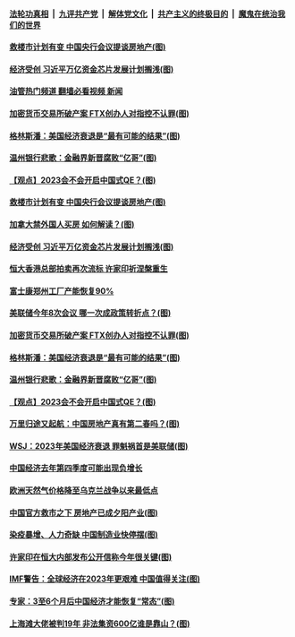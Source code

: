 ####  [法轮功真相](../../../../basic/blob/master/README.md?t=01051212) &nbsp;|&nbsp; [九评共产党](../../../../9ping.md/blob/master/README.md?t=01051212) &nbsp;|&nbsp; [解体党文化](../../../../jtdwh.md/blob/master/README.md?t=01051212)  &nbsp;|&nbsp; [共产主义的终极目的](../../../../gczydzjmd.md/blob/master/README.md?t=01051212) &nbsp;|&nbsp; [魔鬼在统治我们的世界](../../../../mgztzwmdsj.md/blob/master/README.md?t=01051212) 

#### [救楼市计划有变 中国央行会议提谈房地产(图)](../pages/p5/1025705.md?t=01051212) 

#### [经济受创 习近平万亿资金芯片发展计划搁浅(图)](../pages/p5/1025714.md?t=01051212) 

#### [油管热门频道 翻墙必看视频 新闻](http://129.146.143.75:81/youtube.html?01051212)

#### [加密货币交易所破产案 FTX创办人对指控不认罪(图)](../pages/p5/1025694.md?t=01051212) 

#### [格林斯潘：美国经济衰退是“最有可能的结果”(图)](../pages/p5/1025676.md?t=01051212) 

#### [温州银行悲歌：金融界新晋腐败“亿哥”(图)](../pages/p5/1025657.md?t=01051212) 

#### [【观点】2023会不会开启中国式QE？(图)](../pages/p5/1025653.md?t=01051212) 

#### [救楼市计划有变 中国央行会议提谈房地产(图)](../pages/p5/1025705.md?t=01051212) 

#### [加拿大禁外国人买房 如何解读？(图)](../pages/p5/1025730.md?t=01051212) 

#### [经济受创 习近平万亿资金芯片发展计划搁浅(图)](../pages/p5/1025714.md?t=01051212) 

#### [恒大香港总部拍卖再次流标 许家印祈涅槃重生](../pages/p5/1025710.md?t=01051212) 

#### [富士康郑州工厂产能恢复90%](../pages/p5/1025708.md?t=01051212) 

#### [美联储今年8次会议 哪一次成政策转折点？(图)](../pages/p5/1025698.md?t=01051212) 

#### [加密货币交易所破产案 FTX创办人对指控不认罪(图)](../pages/p5/1025694.md?t=01051212) 

#### [格林斯潘：美国经济衰退是“最有可能的结果”(图)](../pages/p5/1025676.md?t=01051212) 

#### [温州银行悲歌：金融界新晋腐败“亿哥”(图)](../pages/p5/1025657.md?t=01051212) 

#### [【观点】2023会不会开启中国式QE？(图)](../pages/p5/1025653.md?t=01051212) 

#### [万里归途又起航：中国房地产真有第二春吗？(图)](../pages/p5/1025645.md?t=01051212) 

#### [WSJ：2023年美国经济衰退 罪魁祸首是美联储(图)](../pages/p5/1025616.md?t=01051212) 

#### [中国经济去年第四季度可能出现负增长](../pages/p5/1025622.md?t=01051212) 

#### [欧洲天然气价格降至乌克兰战争以来最低点](../pages/p5/1025621.md?t=01051212) 

#### [中国官方救市之下 房地产已成夕阳产业(图)](../pages/p5/1025618.md?t=01051212) 

#### [染疫暴增、人力奇缺 中国制造业快停摆(图)](../pages/p5/1025559.md?t=01051212) 

#### [许家印在恒大内部发布公开信称今年很关键(图)](../pages/p5/1025538.md?t=01051212) 

#### [IMF警告：全球经济在2023年更艰难 中国值得关注(图)](../pages/p5/1025560.md?t=01051212) 

#### [专家：3至6个月后中国经济才能恢复“常态”(图)](../pages/p5/1025557.md?t=01051212) 

#### [上海滩大佬被判19年 非法集资600亿谁是靠山？(图)](../pages/p5/1025553.md?t=01051212) 

<img src='http://gfw-breaker.win/goodnews/indexes/p5.md' width='0px' height='0px'/>
